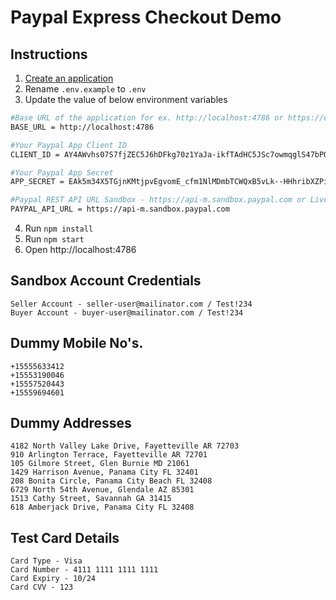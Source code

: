 # Paypal Express Checkout Demo

## Instructions

1. [Create an application](https://developer.paypal.com/dashboard/applications/sandbox/create)
2. Rename `.env.example` to `.env` 
3. Update the value of below environment variables 

```bash
#Base URL of the application for ex. http://localhost:4786 or https://example.com' 
BASE_URL = http://localhost:4786   

#Your Paypal App Client ID
CLIENT_ID = AY4AWvhs07S7fjZEC5J6hDFkg70z1YaJa-ikfTAdHC5JSc7owmqglS47bPONXApK1-bNIacVMrlFzdTk  

#Your Paypal App Secret
APP_SECRET = EAk5m34X5TGjnKMtjpvEgvomE_cfm1NlMDmbTCWQxB5vLk--HHhribXZPipMEgcDyZFTcxJEtomLP4Ia  

#Paypal REST API URL Sandbox - https://api-m.sandbox.paypal.com or Live - https://api-m.paypal.com
PAYPAL_API_URL = https://api-m.sandbox.paypal.com  
```

4. Run `npm install`
5. Run `npm start`
6. Open http://localhost:4786

## Sandbox Account Credentials

```
Seller Account - seller-user@mailinator.com / Test!234
Buyer Account - buyer-user@mailinator.com / Test!234
```

## Dummy Mobile No's.

```
+15555633412
+15553190046
+15557520443
+15559694601
```

## Dummy Addresses

```
4182 North Valley Lake Drive, Fayetteville AR 72703
910 Arlington Terrace, Fayetteville AR 72701
105 Gilmore Street, Glen Burnie MD 21061
1429 Harrison Avenue, Panama City FL 32401
208 Bonita Circle, Panama City Beach FL 32408
6729 North 54th Avenue, Glendale AZ 85301
1513 Cathy Street, Savannah GA 31415
618 Amberjack Drive, Panama City FL 32408
```

## Test Card Details

```
Card Type - Visa
Card Number - 4111 1111 1111 1111
Card Expiry - 10/24
Card CVV - 123
```